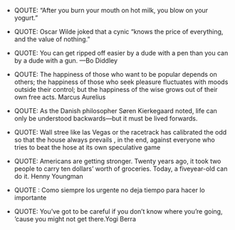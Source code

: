 
- QOUTE: “After you burn your mouth on hot milk, you blow on your yogurt.”
- QUOTE: Oscar Wilde joked that a cynic “knows the price of everything, and
the value of nothing.”
- QUOTE: You can get ripped off easier by a dude with a pen than you can
 by a dude with a gun. —Bo Diddley
- QOUTE: The happiness of those who want to be popular depends on
others; the happiness of those who seek pleasure fluctuates
with moods outside their control; but the happiness of the wise
grows out of their own free acts. Marcus Aurelius
- QOUTE: As the Danish philosopher Søren Kierkegaard noted, life can only be understood backwards—but it must be lived forwards.

- QUOTE: Wall stree like las Vegas or the racetrack has calibrated the odd so that the house always prevails , in the end, against everyone who tries to beat the hose at its own speculative game
- QUOTE: Americans are getting stronger. Twenty years ago, it took two
people to carry ten dollars’ worth of groceries. Today, a fiveyear-old can do it. Henny Youngman
- QUOTE : Como siempre los urgente no deja tiempo para hacer lo importante
- QUOTE: You’ve got to be careful if you don’t know where you’re going,
’cause you might not get there.Yogi Berra
